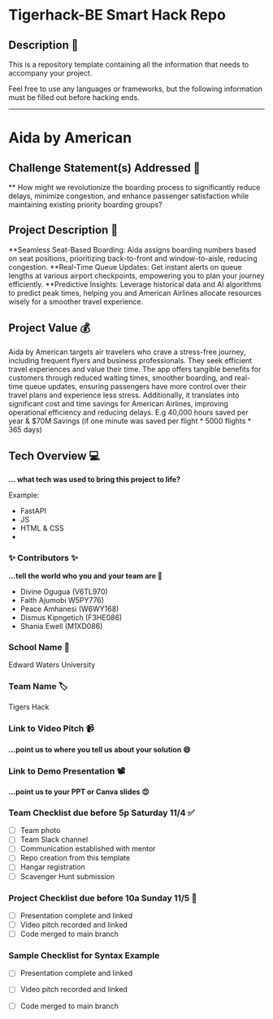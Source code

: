 # Tigerhack-BE Smart Hack Repo

## Description 🚨 
This is a repository template containing all the information that needs to accompany your project.

Feel free to use any languages or frameworks, but the following information must be filled out before hacking ends.
___________
# Aida by American

## Challenge Statement(s) Addressed 🎯
** How might we revolutionize the boarding process to significantly reduce delays, minimize congestion, and enhance passenger satisfaction while maintaining existing priority boarding groups?

## Project Description 🤯
**Seamless Seat-Based Boarding: Aida assigns boarding numbers based on seat positions, prioritizing back-to-front and window-to-aisle, reducing congestion.
**Real-Time Queue Updates: Get instant alerts on queue lengths at various airport checkpoints, empowering you to plan your journey efficiently.
**Predictive Insights: Leverage historical data and AI algorithms to predict peak times, helping you and American Airlines allocate resources wisely for a smoother travel experience.

## Project Value 💰
Aida by American targets air travelers who crave a stress-free journey, including frequent flyers and business professionals. They seek efficient travel experiences and value their time.
The app offers tangible benefits for customers through reduced waiting times, smoother boarding, and real-time queue updates, ensuring passengers have more control over their travel plans and experience less stress.
Additionally, it translates into significant cost and time savings for American Airlines, improving operational efficiency and reducing delays. E.g 40,000 hours saved per year & $70M Savings (if one minute was saved per flight * 5000 flights * 365 days)

## Tech Overview 💻
**... what tech was used to bring this project to life?**

Example:
* FastAPI 
* JS
* HTML & CSS
* 


### ✨ Contributors ✨
**...tell the world who you and your team are 🙂**
* Divine Ogugua (V6TL970)
* Faith Ajumobi W5PY776)
* Peace Amhanesi (W6WY168)
* Dismus Kipngetich (F3HE086)
* Shania Ewell (M1XD086)

### School Name 🏫
Edward Waters University 

### Team Name 🏷
Tigers Hack

### Link to Video Pitch 📹
**...point us to where you tell us about your solution 😄**

### Link to Demo Presentation 📽
**...point us to your PPT or Canva slides 😍**

### Team Checklist due before 5p Saturday 11/4 ✅
- [ ] Team photo
- [ ] Team Slack channel
- [ ] Communication established with mentor
- [ ] Repo creation from this template
- [ ] Hangar registration
- [ ] Scavenger Hunt submission

### Project Checklist due before 10a Sunday 11/5 🏁
- [ ] Presentation complete and linked
- [ ] Video pitch recorded and linked
- [ ] Code merged to main branch

### Sample Checklist for Syntax Example 
- [ ] Presentation complete and linked
- [ ] Video pitch recorded and linked
- [ ] Code merged to main branch

